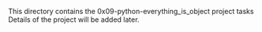 This directory contains the 0x09-python-everything_is_object project tasks
Details of the project will be added later.
